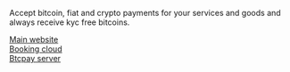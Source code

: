 Accept bitcoin, fiat and crypto payments for your services and goods and always receive kyc free bitcoins.

[Main website](https://anybtcpay.com)  
[Booking cloud](https://booking.anybtcpay.com)  
[Btcpay server](https://btcpay.anybtcpay.com)

